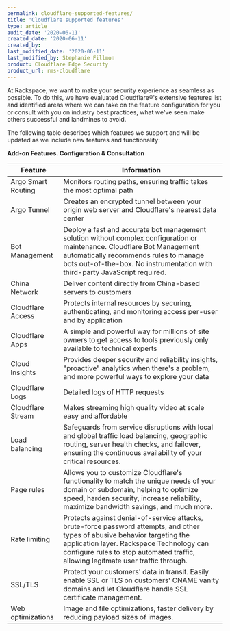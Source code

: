 ```yaml
---
permalink: cloudflare-supported-features/
title: 'Cloudflare supported features'
type: article
audit_date: '2020-06-11'
created_date: '2020-06-11'
created_by:
last_modified_date: '2020-06-11'
last_modified_by: Stephanie Fillmon
product: Cloudflare Edge Security
product_url: rms-cloudflare
---
```


At Rackspace, we want to make your security experience as seamless as
possible. To do this, we have evaluated Cloudflare&reg;'s extensive
features list and identified areas where we can take on the feature
configuration for you or consult with you on industry best practices, what
we've seen make others successful and landmines to avoid.

The following table describes which features we support and will be
updated as we include new features and functionality:

**Add-on Features. Configuration & Consultation**

| Feature | Information |
| --- | --- |
| Argo Smart Routing | Monitors routing paths, ensuring traffic takes the most optimal path |
| Argo Tunnel | Creates an encrypted tunnel between your origin web server and Cloudflare's nearest data center |
| Bot Management | Deploy a fast and accurate bot management solution without complex configuration or maintenance. Cloudflare Bot Management automatically recommends rules to manage bots out-of-the-box. No instrumentation with third-party JavaScript required. |
| China Network | Deliver content directly from China-based servers to customers |
| Cloudflare Access | Protects internal resources by securing, authenticating, and monitoring access per-user and by application |
| Cloudflare Apps | A simple and powerful way for millions of site owners to get access to tools previously only available to technical experts |
| Cloud Insights | Provides deeper security and reliability insights, "proactive" analytics when there's a problem, and more powerful ways to explore your data |
| Cloudflare Logs | Detailed logs of HTTP requests |
| Cloudflare Stream | Makes streaming high quality video at scale easy and affordable |
| Load balancing | Safeguards from service disruptions with local and global traffic load balancing, geographic routing, server health checks, and failover, ensuring the continuous availability of your critical resources. |
| Page rules | Allows you to customize Cloudflare's functionality to  match the unique needs of your domain or subdomain, helping to optimize speed, harden security, increase reliability, maximize bandwidth savings, and much more. |
| Rate limiting | Protects against denial-of-service attacks, brute-force password attempts, and other types of abusive behavior targeting the application layer. Rackspace Technology can configure rules to stop automated traffic, allowing legitmate user traffic through. |
| SSL/TLS | Protect your customers' data in transit. Easily enable SSL or TLS on customers' CNAME vanity domains and let Cloudflare handle SSL certificate management. |
| Web optimizations | Image and file optimizations, faster delivery by reducing payload sizes of images. |
